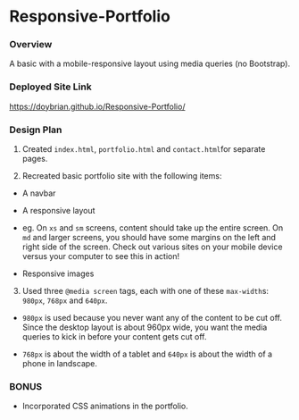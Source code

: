 # Responsive-Portfolio

### Overview

A basic with a mobile-responsive layout using media queries (no Bootstrap).

### Deployed Site Link
https://doybrian.github.io/Responsive-Portfolio/

### Design Plan

1. Created `index.html`, `portfolio.html` and `contact.html`for separate pages.

2. Recreated basic portfolio site with the following items:

* A navbar

* A responsive layout

* eg. On `xs` and `sm` screens, content should take up the entire screen. On `md` and larger screens, you should have some margins on the left and right side of the screen. Check out various sites on your mobile device versus your computer to see this in action!

* Responsive images

3. Used three `@media screen` tags, each with one of these `max-width`s: `980px`, `768px` and `640px`.

* `980px` is used because you never want any of the content to be cut off. Since the desktop layout is about 960px wide, you want the media queries to kick in before your content gets cut off.

* `768px` is about the width of a tablet and `640px` is about the width of a phone in landscape.

### BONUS

* Incorporated CSS animations in the portfolio. 

